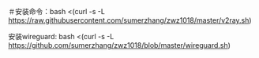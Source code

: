 ＃安装命令：bash <(curl -s -L https://raw.githubusercontent.com/sumerzhang/zwz1018/master/v2ray.sh)


安装wireguard: bash <(curl -s -L https://github.com/sumerzhang/zwz1018/blob/master/wireguard.sh)
